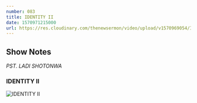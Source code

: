 ```yaml
---
number: 083
title: IDENTITY II
date: 1570971215000
url: https://res.cloudinary.com/thenewsermon/video/upload/v1570969054/Identity_II_-_13.10.2019_mixdown.mp3
---
```


## Show Notes
_PST. LADI SHOTONWA_

### IDENTITY II

![IDENTITY II](https://res.cloudinary.com/thenewsermon/image/upload/v1570968412/sermon%20display%20pictures/Identity_2.jpg)